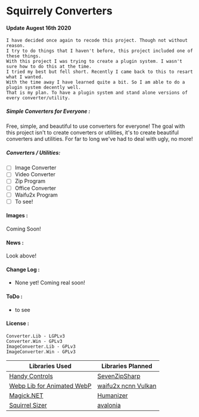 # Squirrely Converters 

#### Update Augest 16th 2020
    I have decided once again to recode this project. Though not without reason.
    I try to do things that I haven't before, this project included one of these things.
    With this project I was trying to create a plugin system. I wasn't sure how to do this at the time.
    I tried my best but fell short. Recently I came back to this to resart what I wanted. 
    With the time away I have learned quite a bit. So I am able to do a plugin system decently well.
    That is my plan. To have a plugin system and stand alone versions of every converter/utility.

##### Simple Converters for Everyone :

Free, simple, and beautiful to use converters for everyone! 
The goal with this project isn't to create converters or utilities, it's to create beautiful converters and utilities.
For far to long we've had to deal with ugly, no more!

##### Converters / Utilities:
- [ ] Image Converter
- [ ] Video Converter
- [ ] Zip Program
- [ ] Office Converter
- [ ] Waifu2x Program
- [ ] To see!

#### Images :
Coming Soon!

#### News :
Look above!

#### Change Log :
- None yet! Coming real soon!

#### ToDo :
- to see

#### License :
    Converter.Lib - LGPLv3
    Converter.Win - GPLv3
    ImageConverter.Lib - GPLv3
    ImageConverter.Win - GPLv3


Libraries Used | Libraries Planned
-------------- | -----------------
[Handy Controls](https://github.com/ghost1372/HandyControls) | [SevenZipSharp](https://github.com/squid-box/SevenZipSharp)
[Webp Lib for Animated WebP](https://developers.google.com/speed/webp) | [waifu2x ncnn Vulkan](https://github.com/nihui/waifu2x-ncnn-vulkan)
[Magick.NET](https://github.com/dlemstra/Magick.NET) | [Humanizer](https://github.com/Humanizr/Humanizer)
[Squirrel Sizer](https://github.com/MrSquirrelyNet/Squirrel-Sizer) | [avalonia](https://avaloniaui.net/)